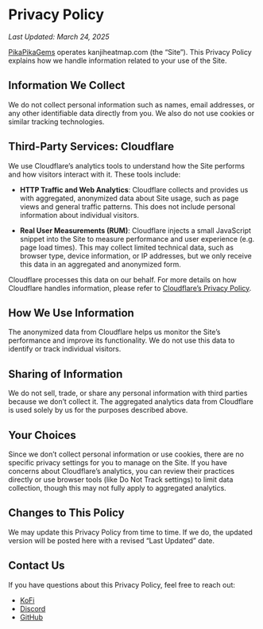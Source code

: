 # Privacy Policy

_Last Updated: March 24, 2025_

[PikaPikaGems](https://github.com/PikaPikaGems) operates kanjiheatmap.com (the “Site”). This Privacy Policy explains how we handle information related to your use of the Site.

## Information We Collect

We do not collect personal information such as names, email addresses, or any other identifiable data directly from you. We also do not use cookies or similar tracking technologies.

## Third-Party Services: Cloudflare

We use Cloudflare’s analytics tools to understand how the Site performs and how visitors interact with it. These tools include:

- **HTTP Traffic and Web Analytics**: Cloudflare collects and provides us with aggregated, anonymized data about Site usage, such as page views and general traffic patterns. This does not include personal information about individual visitors.

- **Real User Measurements (RUM)**: Cloudflare injects a small JavaScript snippet into the Site to measure performance and user experience (e.g. page load times). This may collect limited technical data, such as browser type, device information, or IP addresses, but we only receive this data in an aggregated and anonymized form.

Cloudflare processes this data on our behalf. For more details on how Cloudflare handles information, please refer to [Cloudflare’s Privacy Policy](https://www.cloudflare.com/privacypolicy/).

## How We Use Information

The anonymized data from Cloudflare helps us monitor the Site’s performance and improve its functionality. We do not use this data to identify or track individual visitors.

## Sharing of Information

We do not sell, trade, or share any personal information with third parties because we don’t collect it. The aggregated analytics data from Cloudflare is used solely by us for the purposes described above.

## Your Choices

Since we don’t collect personal information or use cookies, there are no specific privacy settings for you to manage on the Site. If you have concerns about Cloudflare’s analytics, you can review their practices directly or use browser tools (like Do Not Track settings) to limit data collection, though this may not fully apply to aggregated analytics.

## Changes to This Policy

We may update this Privacy Policy from time to time. If we do, the updated version will be posted here with a revised “Last Updated” date.

## Contact Us

If you have questions about this Privacy Policy, feel free to reach out:

- [KoFi](https://ko-fi.com/minimithi)
- [Discord](https://discord.gg/Ash8ZrGb4s)
- [GitHub](https://github.com/PikaPikaGems/kanji-heatmap/issues)
